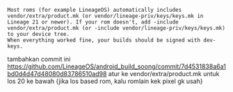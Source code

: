 
    Most roms (for example LineageOS) automatically includes vendor/extra/product.mk (or vendor/lineage-priv/keys/keys.mk in Lineage 21 or newer). If your rom doesn't, add -include vendor/extra/product.mk (or -include vendor/lineage-priv/keys/keys.mk) to your device tree.
    When everything worked fine, your builds should be signed with dev-keys.

tambahkan commit ini https://github.com/LineageOS/android_build_soong/commit/7d4531838a6a1bd0d4d47d48080d83786510ad98
atur ke vendor/extra/product.mk untuk los 20 ke bawah {jika los based rom, kalu romlain kek pixel gk usah}
